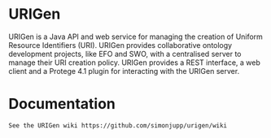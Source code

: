 # URIGen

URIGen is a Java API and web service for managing the creation of Uniform Resource Identifiers (URI). URIGen provides collaborative ontology development projects, like EFO and SWO, with a centralised server to manage their URI creation policy. URIGen provides a REST interface, a web client and a Protege 4.1 plugin for interacting with the URIGen server.

# Documentation 

    See the URIGen wiki https://github.com/simonjupp/urigen/wiki
